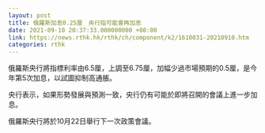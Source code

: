 ```yaml
---
layout: post
title: 俄羅斯加息0.25厘　央行指可能會再加息
date: 2021-09-10 20:37:33.000000000 +08:00
link: https://news.rthk.hk/rthk/ch/component/k2/1610031-20210910.htm
categories: rthk
---
```


俄羅斯央行將指標利率由6.5厘，上調至6.75厘，加幅少過市場預期的0.5厘，是今年第5次加息，以試圖抑制高通脹。

央行表示，如果形勢發展與預測一致，央行仍有可能於即將召開的會議上進一步加息。

俄羅斯央行將於10月22日舉行下一次政策會議。
